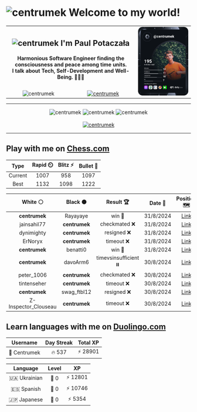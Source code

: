 <h1>
  <img
    src="https://emojis.slackmojis.com/emojis/images/1531849430/4246/blob-sunglasses.gif"
    width="30"
    alt="centrumek"
  />
  Welcome to my world!
</h1>

<table>
  <tbody>
    <tr>
      <td align="center" width="70%" colspan="2">
        <h2>
          <img
            src="https://raw.githubusercontent.com/MartinHeinz/MartinHeinz/master/wave.gif"
            width="30px"
            alt="centrumek"
          />
          I'm Paul Potaczała
        </h2>
        <h4>
          Harmonious Software Engineer finding the consciousness and peace among time units.
          <br/>
          I talk about Tech, Self-Development and Well-Being. 🌿🧘🚀
        </h4>
      </td>
      <td width="30%" rowspan="2">
        <a href="https://app.daily.dev/centrumek">
          <img
            src="./devcard.svg"
            alt="centrumek"
          />
        </a>
      </td>
    </tr>
    <tr align="center">
      <td>
        <img
          src="https://komarev.com/ghpvc/?username=centrumek&label=visitors&color=0e75b6&style=flat"
          alt="centrumek"
        >
      </td>
      <td>
        <a href="https://stackoverflow.com/users/14496012/centrumek">
          <img
            src="https://stackoverflow.com/users/flair/14496012.png?theme=dark"
            alt="centrumek"
          >
        </a>
      </td>
    </tr>
  </tbody>
</table>

---
<div align="center">
  <img 
    src="https://github-readme-stats.vercel.app/api?username=centrumek&show_icons=true&count_private=true&theme=dark&hide_border=true&hide=issues,contribs&bg_color=00000000"
    alt="centrumek"
  />
  <img
    src="https://github-readme-stats.vercel.app/api/top-langs/?username=centrumek&layout=compact&hide_border=true&theme=dark&bg_color=00000000&langs_count=6&exclude_repo=air-statistic-app"
    alt="centrumek"
  />
  <img 
    src="https://github-readme-streak-stats.herokuapp.com?user=centrumek&theme=dark&hide_border=true&background=FFFFFF00"
    alt="centrumek"
  />
  <br/>
  <br/>
  <a href="https://www.buymeacoffee.com/centrumek">
    <img
      src="https://cdn.buymeacoffee.com/buttons/v2/default-orange.png"
      height="50"
      width="210"
      alt="centrumek"
    />
  </a>
</div>

---

## Play with me on [Chess.com](https://www.chess.com/member/centrumek)

<div align="center">
<!--START_SECTION:chessStats-->
<!-- Automatically generated with https://github.com/Balastrong/chess-stats-action -->

| Type | Rapid ⏲️ | Blitz ⚡ | Bullet 🔫 |
|:---:|:---:|:---:|:---:|
| Current | 1007 | 958 | 1097 |
| Best | 1132 | 1098 | 1222 |

| White ⚪ | Black ⚫ | Result 🏆 | Date 📅 | Position 🗺️ | Type 🕕 |
|:---:|:---:|:---:|:---:|:---:|:---:|
| **centrumek** | Rayayaye | win 🥇 | 31/8/2024 | <a href="http://www.ee.unb.ca/cgi-bin/tervo/fen.pl?select=R6k/5ppp/1p1Np3/8/3rpP2/6P1/2P4P/2K4R b - -">Link</a> | Bullet |
| jainsahil77 | **centrumek** | checkmated ❌ | 31/8/2024 | <a href="http://www.ee.unb.ca/cgi-bin/tervo/fen.pl?select=3r1bnr/pQk1p3/Bp2qp2/4p1p1/8/8/PPP3PP/2KR3R b - -">Link</a> | Bullet |
| dynimighty | **centrumek** | resigned ❌ | 31/8/2024 | <a href="http://www.ee.unb.ca/cgi-bin/tervo/fen.pl?select=r1b4r/pp3Rb1/1kp3B1/3p2Bp/2PP4/1Q2n1P1/PP5P/R5K1 b - -">Link</a> | Bullet |
| ErNoryx | **centrumek** | timeout ❌ | 31/8/2024 | <a href="http://www.ee.unb.ca/cgi-bin/tervo/fen.pl?select=4r3/p2Q4/1k1b4/Bp2q3/8/4P1P1/2P4P/1R4K1 b - -">Link</a> | Bullet |
| **centrumek** | benatti0 | win 🥇 | 31/8/2024 | <a href="http://www.ee.unb.ca/cgi-bin/tervo/fen.pl?select=2k5/p1r4p/1p6/1bR1Bp2/4pP2/4P1P1/P4K1P/8 b - -">Link</a> | Bullet |
| **centrumek** | davoArm6 | timevsinsufficient ⏸️ | 30/8/2024 | <a href="http://www.ee.unb.ca/cgi-bin/tervo/fen.pl?select=1k6/8/8/1P4P1/1P6/N7/8/1K6 w - -">Link</a> | Bullet |
| peter_1006 | **centrumek** | checkmated ❌ | 30/8/2024 | <a href="http://www.ee.unb.ca/cgi-bin/tervo/fen.pl?select=5Q2/1k1R4/p1p5/PpP4p/5Pp1/1Pb3P1/7P/5RK1 b - -">Link</a> | Bullet |
| tintenseher | **centrumek** | timeout ❌ | 30/8/2024 | <a href="http://www.ee.unb.ca/cgi-bin/tervo/fen.pl?select=8/6k1/1K4P1/p1pP2P1/PpP5/8/8/8 b - -">Link</a> | Bullet |
| **centrumek** | swag_ftbl12 | resigned ❌ | 30/8/2024 | <a href="http://www.ee.unb.ca/cgi-bin/tervo/fen.pl?select=8/3k1Kp1/2p1p3/p1P2p1p/3PpPq1/6P1/7P/8 w - -">Link</a> | Bullet |
| Z-Inspector_Clouseau | **centrumek** | timeout ❌ | 30/8/2024 | <a href="http://www.ee.unb.ca/cgi-bin/tervo/fen.pl?select=r4n2/p5p1/4Q2p/2kRP3/P1p4q/7N/1P4PP/6K1 b - -">Link</a> | Bullet |

<!--END_SECTION:chessStats-->
</div>

## Learn languages with me on [Duolingo.com](https://www.duolingo.com/profile/Centrumek)

<div align="center">
<!--START_SECTION:duolingoStats-->
<!-- Automatically generated with https://github.com/centrumek/duolingo-readme-stats-->

| Username | Day Streak | Total XP |
|:---:|:---:|:---:|
| 👤 Centrumek | 🔥 537 | ⚡ 28901 |

| Language | Level | XP |
|:---:|:---:|:---:|
| 🇺🇦 Ukrainian | 👑 0 | ⚡ 12801 |
| 🇪🇸 Spanish | 👑 0 | ⚡ 10746 |
| 🇯🇵 Japanese | 👑 0 | ⚡ 5354 |

<!--END_SECTION:duolingoStats-->
</div>
<!--
**centrumek/centrumek** is a ✨ _special_ ✨ repository because its `README.md` (this file) appears on your GitHub profile.

Here are some ideas to get you started:

- 🔭 I’m currently working on ...
- 🌱 I’m currently learning ...
- 👯 I’m looking to collaborate on ...
- 🤔 I’m looking for help with ...
- 💬 Ask me about ...
- 📫 How to reach me: ...
- 😄 Pronouns: ...
- ⚡ Fun fact: ...
-->

